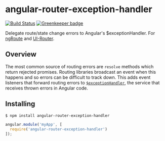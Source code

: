 angular-router-exception-handler
================================
[![Build Status](https://travis-ci.org/bendrucker/angular-router-exception-handler.svg?branch=master)](https://travis-ci.org/bendrucker/angular-router-exception-handler) [![Greenkeeper badge](https://badges.greenkeeper.io/bendrucker/angular-router-exception-handler.svg)](https://greenkeeper.io/)

Delegate route/state change errors to Angular's $exceptionHandler. For [ngRoute](https://docs.angularjs.org/api/ngRoute) and [UI-Router](https://github.com/angular-ui/ui-router).

## Overview

The most common source of routing errors are `resolve` methods which return rejected promises. Routing libraries broadcast an event when this happens and so errors can be difficult to track down. This adds event listeners that forward routing errors to [`$exceptionHandler`](https://docs.angularjs.org/api/ng/service/$exceptionHandler), the service that receives thrown errors in Angular code.

## Installing

```bash
$ npm install angular-router-exception-handler
```

```js
angular.module('myApp', [
  require('angular-router-exception-handler')
]);
